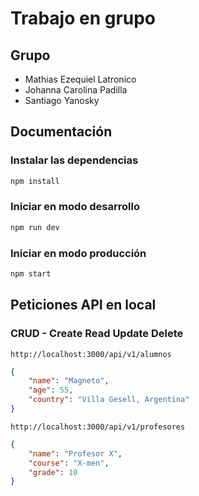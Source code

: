 # Trabajo en grupo

## Grupo

- Mathias Ezequiel Latronico
- Johanna Carolina Padilla
- Santiago Yanosky

## Documentación

### Instalar las dependencias
```sh
npm install
```

### Iniciar en modo desarrollo
```sh
npm run dev
```

### Iniciar en modo producción
```sh
npm start
```

## Peticiones API en local

### CRUD - Create Read Update Delete

`http://localhost:3000/api/v1/alumnos`
```json
{
	"name": "Magneto",
	"age": 55,
	"country": "Villa Gesell, Argentina"
}
```

`http://localhost:3000/api/v1/profesores`
```json
{
	"name": "Profesor X",
	"course": "X-men",
	"grade": 10
}
```